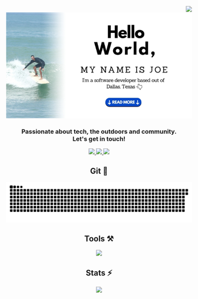 <img align="right" src="https://visitor-badge.laobi.icu/badge?page_id=joeoverflowcode.joeoverflowcode" />
<br/>

<!-- <div align="center">
    <img src="https://readme-typing-svg.herokuapp.com/?font=Righteous&size=35&center=true&vCenter=true&width=500&height=100&duration=3000&lines=Hey+There+👋;" />
</div> -->

<div align=center>
<img src="https://github.com/joeoverflowcode/joeoverflowcode/blob/main/readme7.jpg"/>
</div>
<!-- <h1 align="center">My name is Joe! <br/>
I'm a software developer from Dallas, Texas 🇺🇸</h1>  -->




<h3 align="center">
Passionate about tech, the outdoors and community.<br/> Let's get in touch!

</h3>

<div align="center"> 
    <a href="https://joeoverflowcode.github.io/" target="_blank">
     <img src="https://img.shields.io/badge/Portfolio-FF5722?style=for-the-badge&logo=todoist&logoColor=white" target="_blank" /> 
  </a>
  <a href="mailto:aguado.joe@gmail.com">
    <img src="https://img.shields.io/badge/Gmail-333333?style=for-the-badge&logo=gmail&logoColor=red" />
  </a>
    <a href="https://www.linkedin.com/in/joeaguado/" target="_blank">
    <img src="https://img.shields.io/badge/LinkedIn-0077B5?style=for-the-badge&logo=linkedin&logoColor=white" target="_blank" />
  </a>
  </div>



  <h2 align='center'>Git 🐍</h2>
  <img alt="snake eating my contributions" src="https://raw.githubusercontent.com/joeoverflowcode/joeoverflowcode/output/github-contribution-grid-snake.svg" />
<h2 align="center">Tools ⚒️</h2>
<div align="center">
    <img src="https://skillicons.dev/icons?i=react,javascript,typescript,html,css,java,nextjs,tailwind,python,bootstrap,mongodb,figma,express,postgresql,rust,vercel,appwrite,postman,remix,redux,vite,&perline=6" />
</div>

<h2 align="center">Stats ⚡</h2>

<div align="center">
  <img  src="https://streak-stats.demolab.com/?user=joeoverflowcode&theme=meta-dark&hide_border=true&date_format=M%20j%5B%2C%20Y%5D&exclude_days=Sun%2CSat" />
  </div>






<!---
joeoverflowcode/joeoverflowcode is a ✨ special ✨ repository because its `README.md` (this file) appears on your GitHub profile.
You can click the Preview link to take a look at your changes.
--->
